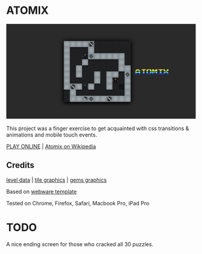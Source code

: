 # ATOMIX
![alt screenshot](atomix.png)

This project was a finger exercise to get acquainted with css transitions & animations and mobile touch events.

[PLAY ONLINE](https://andremichelle.github.io/atomix/) | [Atomix on Wikipedia](https://en.wikipedia.org/wiki/Atomix_(video_game))

## Credits
[level data](https://github.com/figlief/kp-atomix) | [tile graphics](https://marketplace.roll20.net/browse/set/1108/scifi-modular-tiles) | [gems graphics](https://graphicriver.net/item/gems-icons/19900411)

Based on [webware template](https://github.com/andremichelle/webware/)

Tested on Chrome, Firefox, Safari, Macbook Pro, iPad Pro

# TODO
A nice ending screen for those who cracked all 30 puzzles.
